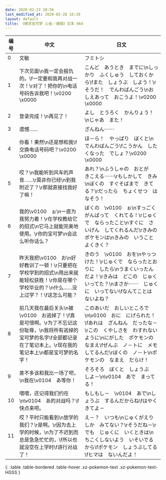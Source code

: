 ```yaml
---
date: 2020-02-23 20:56
last_modified_at: 2020-02-28 16:39
layout: default
title: 《精灵宝可梦 心金／魂银》文本 664
---
```

| 编号 | 中文 | 日文 |
| ---- | ---- | ---- |
| 0 | 文敏 | フミトシ |
| 1 | 下次见面\n我一定会报仇的。\f一定要和我再对战一次！\r对了！把你的\n电话号码告诉我吧！\v0200　\x0000 | こんど　あうとき　までに\nしっかり　ふくしゅう　しておくから\fまた　しょうぶ　しよう！\rそうだ！　でんわばんごう\nおしえあって　おこうよ！\v0200　\x0000 |
| 2 | 登录完成！\n再见了！ | よし　とうろく　かんりょう！\nじゃあ　また！ |
| 3 | 遗憾…… | ざんねん⋯⋯ |
| 4 | 你看！果然\n还是想和我\f交换电话号码吧？\v0200　\x0000 | ほ－ら！　やっぱり　ぼくと\nでんわばんごう\fこうかん　したくなった　でしょ？\v0200　\x0000 |
| 5 | 哎？\n我能听到风车的声音……\r莫非你已经\n到我附近了？\r那就直接找我好了嘛！ | あれ？\nふうしゃの　おとが　きこえる⋯⋯\rもしかして　きみ\nぼくの　すぐそばまで　きてる？\rだったら　ちょくせつ　はなそう！ |
| 6 | 我的\v0100　ぉ\n一直为我努力着！\r在学校教给它的招式\n它马上就能完美地使用。\r你的宝可梦\n会这么听你话么？ | ぼくの　\v0100　ぉ\nすっごく　がんばって　くれてる！\rじゅくで　ならったこと\nすぐに　さいげん　してくれるんだ\rきみの　ポケモンは\nきみの　いうこと　よくきく？ |
| 7 | 昨天我把\v0100　お\n好好教训了一顿！\r只要把在学校学到的招式\n用出来就能轻松获胜！\r你是在哪个学校毕业的？\n什么……没上过学？！\f这怎么可能？ | きのう　\v0100　おを\nやっつけた！\rじゅくで　ならったとおりに　したら\nうまくいったんだよ！\rきみは　どこの　じゅく　いってた？\nまさか⋯⋯　じゅくに　いってない\fなんてことは　ないよね？ |
| 8 | 前几天我在最后关头\n被\v0100　お逃掉了！\f真是可惜啊。\r为了不忘记这份耻辱，\n我将所有逃掉的宝可梦的名字\f全部都记录在了笔记本上。\r现在我的笔记本上\n都是宝可梦的名字！ | このあいだ　おしいところで\n\v0100　おに　にげられた！\fあれは　ざんねん　だったな－\rこの　くやしさを　わすれないように\nにがした　ポケモンの　なまえ\fぜんぶ　ノ－トに　メモしてるんだ\rぼくの　ノ－ト\nポケモンの　なまえ　だらけ！ |
| 9 | 差不多该和我比一场了吧，\n我在\v0104　あ等你！ | そろそろ　ぼくと　しょうぶ　しよ－\n\v0104　あで　まってる！ |
| 10 | 喂喂，还记得我们约在\n\v0104　あ的对战吗？\f快点来吧。 | もしもし－　\v0104　あで\nしょうぶ　するんだからね\fはやく　きてよ－ |
| 11 | 哎？平时只能看到\n放学的我们？\r是啊。\r因为去上学的时候，\n为了不迟到而总是急急忙忙的，\f所以也就没空在上学时\f进行对战了！ | え－？　いつも\nじゅくがえりしか　みてない？\rそうだね－\rでも　じゅくに　いくときは\nちこくしないよう　いそいでるから\fポケモン　しょうぶしてる\fヒマは　ないんだよ！ |
{: .table .table-bordered .table-hover .xz-pokemon-text .xz-pokemon-text-HGSS }